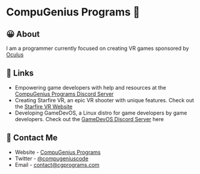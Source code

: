 # CompuGenius Programs 👋

## 😀 About
I am a programmer currently focused on creating VR games sponsored by [Oculus](https://oculus.com)

## 🔗 Links
- Empowering game developers with help and resources at the [CompuGenius Programs Discord Server](https://discord.gg/4gc5fQf)
- Creating Starfire VR, an epic VR shooter with unique features. Check out the [Starfire VR Website](https://starfire.cgprograms.com)
- Developing GameDevOS, a Linux distro for game developers by game developers. Check out the [GameDevOS Discord Server](https://discord.gg/FfgVm7Z) here

## 📧 Contact Me
- Website - [CompuGenius Programs](https://www.cgprograms.com)
- Twitter - [@compugeniuscode](https://twitter.com/compugeniuscode)
- Email - [contact@cgprograms.com](mailto:contact@cgprograms.com)
